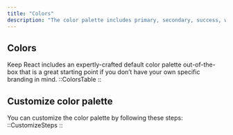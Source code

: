 ```yaml
---
title: "Colors"
description: "The color palette includes primary, secondary, success, warning, and error colors. The primary color is used for branding and main actions, while the secondary color complements the primary and is used for secondary elements. The success color, usually green, indicates positive actions. The warning color, often yellow or orange, is used for cautionary information, and the error color, typically red, signifies errors or critical actions."
---
```


## Colors

Keep React includes an expertly-crafted default color palette out-of-the-box that is a great starting point if you don’t have your own specific branding in mind.
::ColorsTable
::

## Customize color palette

You can customize the color palette by following these steps:
::CustomizeSteps
::
